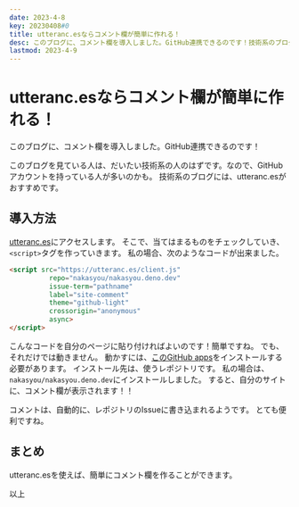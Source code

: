 ```yaml
---
date: 2023-4-8
key: 20230408#0
title: utteranc.esならコメント欄が簡単に作れる！
desc: このブログに、コメント欄を導入しました。GitHub連携できるのです！技術系のブログには、utteranc.esがおすすめです。
lastmod: 2023-4-9
---
```

# utteranc.esならコメント欄が簡単に作れる！
このブログに、コメント欄を導入しました。GitHub連携できるのです！

このブログを見ている人は、だいたい技術系の人のはずです。なので、GitHubアカウントを持っている人が多いのかも。
技術系のブログには、utteranc.esがおすすめです。
## 導入方法
[utteranc.es](https://utteranc.es)にアクセスします。
そこで、当てはまるものをチェックしていき、`<script>`タグを作っていきます。
私の場合、次のようなコードが出来ました。
```html
<script src="https://utteranc.es/client.js"
          repo="nakasyou/nakasyou.deno.dev"
          issue-term="pathname"
          label="site-comment"
          theme="github-light"
          crossorigin="anonymous"
          async>
</script>
```
こんなコードを自分のページに貼り付ければよいのです！簡単ですね。
でも、それだけでは動きません。
動かすには、[このGitHub apps](https://github.com/apps/utterances)をインストールする必要があります。
インストール先は、使うレポジトリです。
私の場合は、`nakasyou/nakasyou.deno.dev`にインストールしました。
すると、自分のサイトに、コメント欄が表示されます！！

コメントは、自動的に、レポジトリのIssueに書き込まれるようです。
とても便利ですね。
## まとめ
utteranc.esを使えば、簡単にコメント欄を作ることができます。


以上

